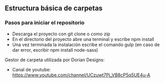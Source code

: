 ## Estructura básica de carpetas

### Pasos para iniciar el repositorio
* Descarga el proyecto con git clone o como zip
* En el directorio del proyecto abre una terminal y escribe npm install
* Una vez terminada la instalación escribe el comando gulp (en caso de dar error, escribir npm install node-sass) 

Gestor de carpeta utilizada por Dorian Designs:
* Canal de youtube: https://www.youtube.com/channel/UCzuwt7Pi_VB8cP5q5UE4u-A
